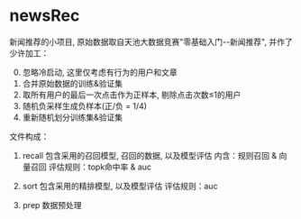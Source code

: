 # newsRec

新闻推荐的小项目, 原始数据取自天池大数据竞赛"零基础入门--新闻推荐", 并作了少许加工：

0. 忽略冷启动, 这里仅考虑有行为的用户和文章
1. 合并原始数据的训练&验证集
2. 取所有用户的最后一次点击作为正样本, 剔除点击次数≤1的用户
3. 随机负采样生成负样本(正/负 = 1/4)
4. 重新随机划分训练集&验证集

文件构成：
1. recall
    包含采用的召回模型, 召回的数据, 以及模型评估
    内含：规则召回 & 向量召回
    评估规则：topk命中率 & auc

2. sort
    包含采用的精排模型, 以及模型评估
    评估规则：auc

3. prep
    数据预处理